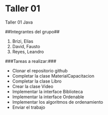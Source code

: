# Taller 01
Taller 01 Java

##Integrantes del grupo##
1. Brizi, Elias
2. David, Fausto
3. Reyes, Leandro

###Tareas a realizar:###
*	Clonar el repositorio github
*	Completar la clase MaterialCapacitacion
*	Completar la clase Libro
*	Crear la clase Video
*	Implementar la interface Biblioteca
*	Implementar la interface Ordenable
*	Implementar los algoritmos de ordenamiento
*	Enviar el trabajo

